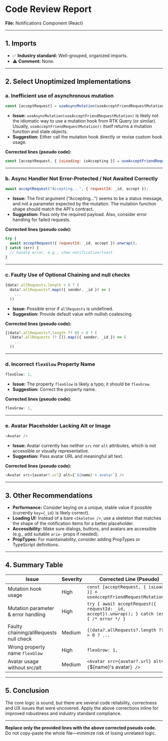 # Code Review Report

**File:** Notifications Component (React)

---

## 1. **Imports**
- ✅ **Industry standard:** Well-grouped, organized imports.
- ⚠️ **Comment:** None.

---

## 2. **Select Unoptimized Implementations**

### a. **Inefficient use of asynchronous mutation**

```js
const [acceptRequest] = useAsyncMutation(useAcceptFriendRequestMutation);
```
- **Issue:** `useAsyncMutation(useAcceptFriendRequestMutation)` is likely not the idiomatic way to use a mutation hook from RTK Query (or similar). Usually, `useAcceptFriendRequestMutation()` itself returns a mutation function and state objects.
- **Suggestion:** Either call the mutation hook directly or revise custom hook usage.

**Corrected lines (pseudo code):**
```js
const [acceptRequest, { isLoading: isAccepting }] = useAcceptFriendRequestMutation();
```

---

### b. **Async Handler Not Error-Protected / Not Awaited Correctly**

```js
await acceptRequest("Accepting...", { requestId: _id, accept });
```
- **Issue:** The first argument ("Accepting...") seems to be a status message, and not a parameter expected by the mutation. The mutation function shape should match the API's contract.
- **Suggestion:** Pass only the required payload. Also, consider error handling for failed requests.

**Corrected lines (pseudo code):**
```js
try {
  await acceptRequest({ requestId: _id, accept }).unwrap();
} catch (err) {
  // handle error, e.g., show notification/toast
}
```

---

### c. **Faulty Use of Optional Chaining and null checks**

```js
{data?.allRequests.length > 0 ? (
  data?.allRequests?.map(({ sender, _id }) => (
    ...
  ))
```
- **Issue:** Possible error if `allRequests` is undefined.
- **Suggestion:** Provide default value with nullish coalescing.

**Corrected lines (pseudo code):**
```js
{(data?.allRequests?.length ?? 0) > 0 ? (
  (data?.allRequests ?? []).map(({ sender, _id }) => (
    ...
  ))
```

---

### d. **Incorrect `flexGlow` Property Name**

```js
flexGlow: 1,
```
- **Issue:** The property `flexGlow` is likely a typo; it should be `flexGrow`.
- **Suggestion:** Correct the property name.

**Corrected lines (pseudo code):**
```js
flexGrow: 1,
```

---

### e. **Avatar Placeholder Lacking Alt or Image**
```js
<Avatar />
```
- **Issue:** Avatar currently has neither `src` nor `alt` attributes, which is not accessible or visually representative.
- **Suggestion:** Pass avatar URL and meaningful alt text.

**Corrected lines (pseudo code):**
```js
<Avatar src={avatar?.url} alt={`${name}'s avatar`} />
```

---

## 3. **Other Recommendations**

- **Performance:** Consider keying on a unique, stable value if possible (currently `key={_id}` is likely correct).
- **Loading UI:** Instead of a bare `<Skeleton />`, use a skeleton that matches the shape of the notification items for a better placeholder.
- **Accessibility:** Make sure dialogs, buttons, and avatars are accessible (e.g., add suitable `aria-` props if needed).
- **PropTypes:** For maintainability, consider adding PropTypes or TypeScript definitions.

---

## 4. **Summary Table**

| Issue                                 | Severity | Corrected Line (Pseudo)                                  |
| -------------------------------------- | -------- | -------------------------------------------------------- |
| Mutation hook usage                    | High     | `const [acceptRequest, { isLoading }] = useAcceptFriendRequestMutation();`    |
| Mutation parameter & error handling    | High     | `try { await acceptRequest({ requestId: _id, accept}).unwrap(); } catch (err) { /* error */ }` |
| Faulty chaining/allRequests null check | Medium   | `{(data?.allRequests?.length ?? 0) > 0 ? ...`            |
| Wrong property name `flexGlow`         | High     | `flexGrow: 1,`                                           |
| Avatar usage without src/alt           | Medium   | `<Avatar src={avatar?.url} alt={`${name}'s avatar`} />`   |

---

## 5. **Conclusion**

The core logic is sound, but there are several code reliability, correctness and UX issues that were uncovered. Apply the above corrections inline for improved robustness and industry standard compliance.

---

**Replace only the provided lines with the above corrected pseudo code.**  
Do not copy-paste the whole file—minimize risk of losing unrelated logic.